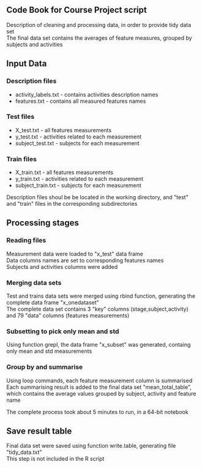 ## Code Book for Course Project script

Description of cleaning and processing data, in order to provide tidy data set<br />
The final data set contains the averages of feature measures, grouped by subjects and activities

## Input Data

### Description files
* activity_labels.txt - contains activities description names 
* features.txt - contains all measured features names

### Test files
* X_test.txt - all features measurements
* y_test.txt - activities related to each measurement
* subject_test.txt - subjects for each measurement

### Train files
* X_train.txt - all features measurements
* y_train.txt - activities related to each measurement
* subject_train.txt - subjects for each measurement

Description files shoul be be located in the working directory, and "test" and "train" files in the corresponding subdirectories


## Processing stages

### Reading files
Measurement data were loaded to "x_test" data frame<br />
Data columns names are set to corresponding features names<br />
Subjects and activities columns were added

### Merging data sets
Test and trains data sets were merged using rbind function, generating the complete data frame "x_onedataset"<br />
The complete data set contains 3 "key" columns (stage,subject,activity) and 79 "data" columns (features measurements)

### Subsetting to pick only mean and std
Using function grepl, the data frame "x_subset" was generated, containg only mean and std measurements

### Group by and summarise
Using loop commands, each feature measurement column is summarised<br />
Each summarising result is added to the final data set "mean_total_table", which contains the average values grouped by subject, activity and feature name

The complete process took about 5 minutes to run, in a 64-bit notebook


## Save result table
Final data set were saved using function write.table, generating file "tidy_data.txt"<br />
This step is not included in the R script



